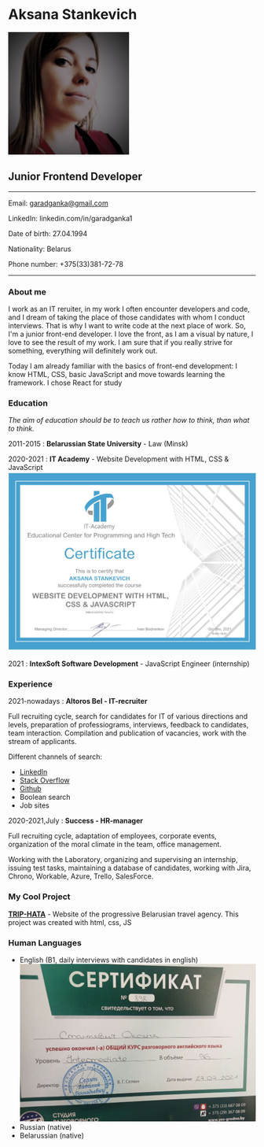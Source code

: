 # Aksana Stankevich 
![Photo Aksana Stankevich](images/photo_cv.png)

## Junior Frontend Developer

----------------------------------------------
Email: garadganka@gmail.com 

LinkedIn: linkedin.com/in/garadganka1

Date of birth: 27.04.1994

Nationality: Belarus

Phone number: +375(33)381-72-78

----------------------------------------------

### About me

I work as an IT reruiter, in my work I often encounter developers and code, and I dream of taking the place of those candidates with whom I conduct interviews. That is why I want to write code at the next place of work. So, I'm a junior front-end developer. I love the front, as I am a visual by nature, I love to see the result of my work. I am sure that if you really strive for something, everything will definitely work out.

Today I am already familiar with the basics of front-end development: I know HTML, CSS, basic JavaScript and move towards learning the framework. I chose React for study

### Education

 *The aim of education should be to teach us rather how to think, than what to think.*

2011-2015 
:   **Belarussian State University** - Law (Minsk)

2020-2021 
:   **IT Academy** - Website Development with HTML, CSS & JavaScript ![Certificate](images/certificate_cv.jpg)

2021
:   **IntexSoft Software Development** - JavaScript Engineer (internship)


### Experience

2021-nowadays 
:   **Altoros Bel - IT-recruiter**

Full recruiting cycle, search for candidates for IT of various directions and levels, preparation of professiograms, interviews, feedback to candidates, team interaction. Compilation and publication of vacancies, work with the stream of applicants.

Different channels of search:
* [LinkedIn](http://www.linkedin.com)
* [Stack Overflow](https://stackoverflow.com)
* [Github](https://github.com)
* Boolean search
* Job sites

2020-2021,July 
:   **Success - HR-manager**

Full recruiting cycle, adaptation of employees, corporate events, organization of the moral climate in the team, office management.

Working with the Laboratory, organizing and supervising an internship, issuing test tasks, maintaining a database of candidates, working with Jira, Chrono, Workable, Azure, Trello, SalesForce. 

### My Cool Project
**[TRIP-HATA](https://aksanastankevich.github.io/it-academy/project/index.html)** - Website of the progressive Belarusian travel agency. This project was created with html, css, JS

### Human Languages

* English (B1, daily interviews with candidates in english) ![English Certificate](images/certificate_english_cv.jpg)
* Russian (native)
* Belarussian (native)
